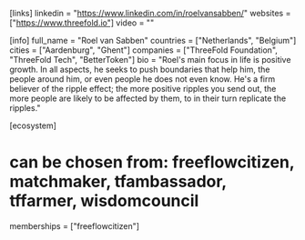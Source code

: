[links]
linkedin = "https://www.linkedin.com/in/roelvansabben/"
websites = ["https://www.threefold.io"]
video = ""

[info]
full_name = "Roel van Sabben"
countries = ["Netherlands", "Belgium"]
cities = ["Aardenburg", "Ghent"]
companies = ["ThreeFold Foundation", "ThreeFold Tech", "BetterToken"]
bio = "Roel's main focus in life is positive growth. In all aspects, he seeks to push boundaries that help him, the people around him, or even people he does not even know. He's a firm believer of the ripple effect; the more positive ripples you send out, the more people are likely to be affected by them, to in their turn replicate the ripples."

[ecosystem]
# can be chosen from: freeflowcitizen, matchmaker, tfambassador, tffarmer, wisdomcouncil
memberships = ["freeflowcitizen"]
